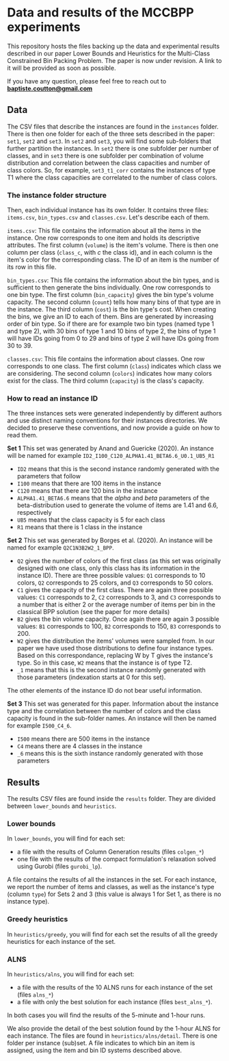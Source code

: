 # Data and results of the MCCBPP experiments

This repository hosts the files backing up the data and experimental results described in our paper Lower Bounds and Heuristics for the Multi-Class Constrained Bin Packing Problem.
The paper is now under revision. A link to it will be provided as soon as possible.

If you have any question, please feel free to reach out to **baptiste.coutton@gmail.com**


## Data

The CSV files that describe the instances are found in the `instances` folder. There is then one folder for each of the three sets described in the paper: `set1`, `set2` and `set3`.
In `set2` and `set3`, you will find some sub-folders that further partition the instances. In `set2` there is one subfolder per number of classes, and in `set3` there is one subfolder per combination of volume distribution and correlation between the class capacities and number of class colors. So, for example, `set3_t1_corr` contains the instances of type T1 where the class capacities are correlated to the number of class colors. 


### The instance folder structure

Then, each individual instance has its own folder. It contains three files: `items.csv`, `bin_types.csv` and `classes.csv`. Let's describe each of them.

`items.csv`: This file contains the information about all the items in the instance.  One row corresponds to one item and holds its descriptive attributes. The first column (`volume`) is the item's volume. There is then one column per class (`class_c`, with *c* the class id), and in each column is the item's color for the corresponding class.
The ID of an item is the number of its row in this file.  

`bin_types.csv`: This file contains the information about the bin types, and is sufficient to then generate the bins individually. One row corresponds to one bin type. The first column (`bin_capacity`) gives the bin type's volume capacity. The second column (`count`) tells how many bins of that type are in the instance. The third column (`cost`) is the bin type's cost.
When creating the bins, we give an ID to each of them. Bins are generated by increasing order of bin type. So if there are for example two bin types (named type 1 and type 2), with 30 bins of type 1 and 10 bins of type 2, the bins of type 1 will have IDs going from 0 to 29 and bins of type 2 will have IDs going from 30 to 39.

`classes.csv`: This file contains the information about classes. One row corresponds to one class. The first column (`class`) indicates which class we are considering. The second column (`colors`) indicates how many colors exist for the class. The third column (`capacity`) is the class's capacity.


### How to read an instance ID

The three instances sets were generated independently by different authors and use distinct naming conventions for their instances directories. We decided to preserve these conventions, and now provide a guide on how to read them.

**Set 1** 
This set was generated by Anand and Guericke (2020). An instance will be named for example `ID2_I100_C120_ALPHA1.41_BETA6.6_U0.1_UB5_R1`
- `ID2` means that this is the second instance randomly generated with the parameters that follow
- `I100` means that there are 100 items in the instance
- `C120` means that there are 120 bins in the instance
- `ALPHA1.41_BETA6.6` means that the *alpha* and *beta* parameters of the beta-distribution used to generate the volume of items are 1.41 and 6.6, respectively
- `UB5` means that the class capacity is 5 for each class
- `R1` means that there is 1 class in the instance

**Set 2**
This set was generated by Borges et al. (2020). An instance will be named for example `Q2C1N3B2W2_1_BPP`. 
- `Q2` gives the number of colors of the first class (as this set was originally designed with one class, only this class has its information in the instance ID). There are three possible values: `Q1` corresponds to 10 colors, `Q2` corresponds to 25 colors, and `Q3` corresponds to 50 colors.
- `C1` gives the capacity of the first class. There are again three possible values: `C1` corresponds to 2, `C2` corresponds to 3, and `C3` corresponds to a number that is either 2 or the average number of items per bin in the classical BPP solution (see the paper for more details)
- `B2` gives the bin volume capacity. Once again there are again 3 possible values: `B1` corresponds to 100, `B2` corresponds to 150, `B3` corresponds to 200.
- `W2` gives the distribution the items' volumes were sampled from. In our paper we have used those distributions to define four instance types. Based on this correspondance, replacing W by T gives the instance's type. So in this case, `W2` means that the instance is of type T2.
- `_1`  means that this is the second instance randomly generated with those parameters (indexation starts at 0 for this set).

The other elements of the instance ID do not bear useful information.

**Set 3**
This set was generated for this paper. Information about the instance type and the correlation between the number of colors and the class capacity is found in the sub-folder names. An instance will then be named for example `I500_C4_6`.
- `I500` means there are 500 items in the instance
- `C4` means there are 4 classes in the instance
- `_6` means this is the sixth instance randomly generated with those parameters  


## Results

The results CSV files are found inside the `results` folder. They are divided between `lower_bounds` and `heuristics`. 

### Lower bounds 

In `lower_bounds`, you will find for each set:
- a file with the results of Column Generation results (files `colgen_*`)
- one file with the results of the compact formulation's relaxation solved using Gurobi (files `gurobi_lp`).

A file contains the results of all the instances in the set. For each instance, we report the number of items and classes, as well as the instance's type (column `type`) for Sets 2 and 3 (this value is always 1 for Set 1, as there is no instance type). 

### Greedy heuristics 

In `heuristics/greedy`, you will find for each set the results of all the greedy heuristics for each instance of the set. 

### ALNS 

In `heuristics/alns`, you will find for each set:
- a file with the results of the 10 ALNS runs for each instance of the set (files `alns_*`)
- a file with only the best solution for each instance (files `best_alns_*`). 

In both cases you will find the results of the 5-minute and 1-hour runs. 

We also provide the detail of the best solution found by the 1-hour ALNS for each instance. The files are found in `heuristics/alns/detail`. There is one folder per instance (sub)set. A file indicates to which bin an item is assigned, using the item and bin ID systems described above.
